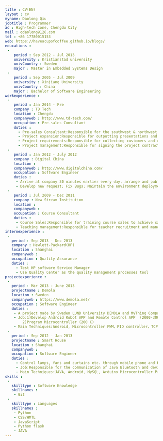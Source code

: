 ```yaml
---
title : CV(EN)
layout : cv
myname: Daolong Qiu
jobtitle : Programmer
ad : High-tech zone, Chengdu City
mail : qdaolong@126.com
tel : +86 17780015153
web: https://haveacupofcoffee.github.io/blogs/
educations :
 -
    period : Sep 2012 - Jul 2013
    university : Kristianstad university
    univCountry : Sweden
    major : Master in Embedded Systems Design
 -  
    period : Sep 2005 - Jul 2009
    university : Xinjiang University
    univCountry : China
    major : Bachelor of Software Engineering    
workexperience :
 -
    period : Jan 2014 - Pre
    company : TD Tech
    location : Chengdu
    companyweb : http://www.td-tech.com/
    occupation : Pre-sales Consultant
    duties :
      - Pre-sales Consultant:Responsible for the southwest & northwest area of intelligent photovoltaic solutions. Manage and    work with channel partners to provide end-to-end solutions for customers, guide customers to recognize the overall solution values
      - Project expansion:Responsible for outputting presentations and solutions and communicating with customers to explain the overall solutions. Supported the Shanghai SNEC and other large-scale exhibition with channel partners
      - Project requirements:Responsible for collecting customers and channel partners needs，Coordination of internal product line of the various departments to match market needs with company products and solutions
      - Project management:Responsible for signing the project contract and delivery. Work with channels to provide high quality service
 -
    period : Jan 2012 - July 2012
    company : Digital China
    location :
    companyweb : http://www.digitalchina.com/
    occupation : Software Engineer
    duties :
     - Arrive at company 30 minutes earlier every day, arrange and publish new system patch, maintain 6 severs (Linux and Windows)
     - Develop new request; Fix Bugs; Maintain the environment deployment document
 -
    period : Jul 2009 - Dec 2011
    company : New Stream Institution
    location :
    companyweb :
    occupation : Course Consultant
    duties :
     - Course Sales:Responsible for training course sales to achieve sale targets
     - Teaching management:Responsible for teacher recruitment and management training. Up to 1,000 students and 60 teachers during winter and summer classes.
internexperience :
 -
   period : Sep 2013 - Dec 2013
   company : Hewlett-Packard(HP)
   location : Shanghai
   companyweb :
   occupation : Quality Assurance
   duties :
     - Test HP software Service Manager
     - Use Quality Center as the quality management processes tool
projectexperience :
 -
   period : Mar 2013 - June 2013
   projectname : Demola
   location : Sweden
   companyweb : https://www.demola.net/
   occupation : Software Engineer
   duties :
    - A project made by Sweden LUND University DEMOLA and MyThing Company. Design an Android Robot with two wheels
    - Job:1)Develop Android Robot APP and Remote Control APP  (2000-3000  JAVA)
        2)Program Microcontroller (200 C)
    - Main Techniques:Android, Microcontroller PWM，PID controller，TCP/IP transmission
 -
   period : Sep 2012 - Jan 2013
   projectname : Smart House
   location : Shanghai
   companyweb :
   occupation : Software Engineer
   duties :
     - Control lamps, fans and curtains etc. through mobile phone and Kinects. Monitor the temperature and humidity etc. of rooms.
     - Job:Responsible for the communication of Java Bluetooth and devices (1000 -2000 JAVA)
     - Main Techniques:JAVA, Android, MySQL, Arduino Microcontroller Processing
skills :
 -
   skilltype : Software Knowledge
   skillnames :
    - Git
 -
   skilltype : Languages
   skillnames :
    - Python
    - CSS/HMTL
    - JavaScript
    - Python flask
    - JAVA
---
```

